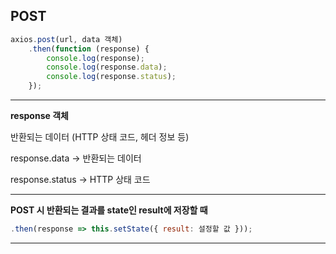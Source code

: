 ## POST

```javascript
axios.post(url, data 객체)
    .then(function (response) {
        console.log(response);
        console.log(response.data);
        console.log(response.status);
    });
```

---

**response 객체**

반환되는 데이터 (HTTP 상태 코드, 헤더 정보 등)

response.data -> 반환되는 데이터

response.status -> HTTP 상태 코드

---

**POST 시 반환되는 결과를 state인 result에 저장할 때**

```javascript
.then(response => this.setState({ result: 설정할 값 }));
```

---
